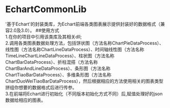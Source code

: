 # EchartCommonLib
'基于Echart'的封装类库，为Echart前端各类图表展示提供封装好的数据格式（兼容2.0及3.0）。
##使用方式  
1.在你的项目中引用该类库及其相关dll;  
2.调用各类图表数据处理方法，包括饼状图（方法名称ChartPieDataProcess）、线性图（方法名称ChartLineDataProcess）、时间轴线性图（方法名称       TimeLineChartLineDataProcess）、柱状图（方法名称ChartBarDataProcess）、折柱混搭（方法名称ChartBarAndLineDataProcess）、条形图（方法名称ChartTiaoBarDataProcess）、多维条形图（方法名称ChartDuoWeiTiaoBarDataProcess），然后根据相应的方法使用相关的图表类型拼组你想要的数据格式后进行传参。  
3.在前端将Echart进行初始化（不同版本初始化方式不同）后,赋值处理好的json数据给相应的图表。
